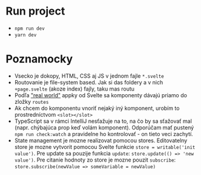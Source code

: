 # Run project

- `npm run dev`
- `yarn dev`

# Poznamocky

- Vsecko je dokopy, HTML, CSS aj JS v jednom fajle `*.svelte`
- Routovanie je file-system based. Jak si das foldery a v nich `+page.svelte` (akoze index) fajly, taku mas routu
- Podľa ["real world"](https://github.com/sveltejs/realworld) appky od Svelte sa komponenty dávajú priamo do zložky `routes`
- Ak chcem do komponentu vnoriť nejaký iný komponent, urobím to prostredníctvom `<slot></slot>`
- TypeScript sa v rámci IntelliJ nesťažuje na to, na čo by sa sťažovať mal (napr. chýbajúca prop keď volám komponent). Odporúčam mať pustený `npm run check:watch` a pravidelne ho kontrolovať - on tieto veci zachytí.
- State management je mozne realizovat pomocou stores. Editovatelny store je mozne vytvorit pomocou Svelte funkcie `store = writable('init value')`.
  Pre update sa pouzije funkcia `update`: `store.update(() => 'new value')`.
  Pre citanie hodnoty zo store je mozne pouzit `subscribe`: `store.subscribe(newValue => someVariable = newValue)`
